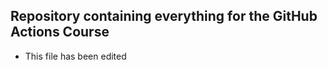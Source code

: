 Repository containing everything for the GitHub Actions Course
--------------------------------------------------------------

* This file has been edited
